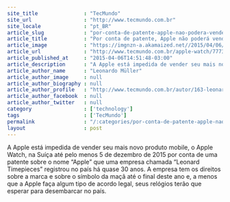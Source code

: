 ```yaml
---
site_title               : "TecMundo"
site_url                 : "http://www.tecmundo.com.br"
site_locale              : "pt_BR"
article_slug             : "por-conta-de-patente-apple-nao-podera-vender-apple-watches-na-suica"
article_title            : "Por conta de patente, Apple não poderá vender Apple Watches na Suíça"
article_image            : "https://imgnzn-a.akamaized.net//2015/04/06/06145023299637-t1200x480.jpg"
article_url              : "http://www.tecmundo.com.br/apple-watch/77736-conta-patente-apple-nao-vender-apple-watches-suica.htm"
article_published_at     : "2015-04-06T14:51:48-03:00"
article_description      : "A Apple está impedida de vender seu mais novo produto mobile, o Apple Watch, na Suíça até pelo menos 5 de dezembro de 2015 por conta de uma patente sobre o nome “Apple” que uma empresa chamada “Leonard Timepieces” registrou no país há quase 30 anos. A empresa tem os direitos sobre a marca e sobre o símbolo da maçã até o final deste ano e, a menos que a Apple faça algum tipo de acordo legal, seus relógios terão que esperar para desembarcar no país."
article_author_name      : "Leonardo Müller"
article_author_image     : null
article_author_biography : null
article_author_profile   : "http://www.tecmundo.com.br/autor/163-leonardo-muller/"
article_author_facebook  : null
article_author_twitter   : null
category                 : ['technology']
tags                     : ['TecMundo']
permalink                : "/:categories/por-conta-de-patente-apple-nao-podera-vender-apple-watches-na-suica/"
layout                   : post
---
```


A Apple está impedida de vender seu mais novo produto mobile, o Apple Watch, na Suíça até pelo menos 5 de dezembro de 2015 por conta de uma patente sobre o nome “Apple” que uma empresa chamada “Leonard Timepieces” registrou no país há quase 30 anos. A empresa tem os direitos sobre a marca e sobre o símbolo da maçã até o final deste ano e, a menos que a Apple faça algum tipo de acordo legal, seus relógios terão que esperar para desembarcar no país.
